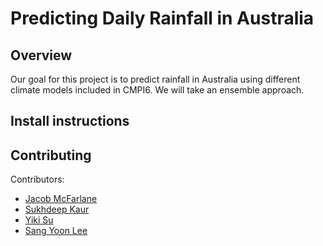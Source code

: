 # Predicting Daily Rainfall in Australia

## Overview
Our goal for this project is to predict rainfall in Australia using different climate models included in CMPI6. We will take an ensemble approach. 

## Install instructions

## Contributing
Contributors: 
- [Jacob McFarlane](https://github.com/JacobMcFarlane)
- [Sukhdeep Kaur](https://github.com/sukh2929)
- [Yiki Su](https://github.com/YikiSu)
- [Sang Yoon Lee](https://github.com/rissangs)
